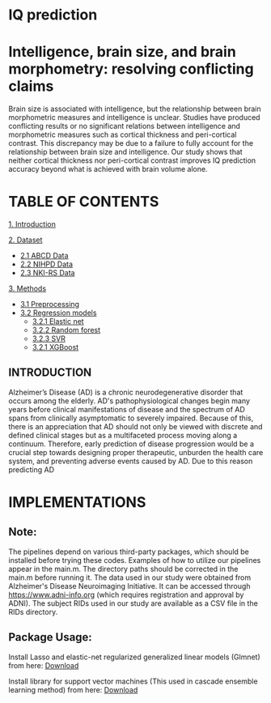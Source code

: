# IQ prediction

# Intelligence, brain size, and brain morphometry: resolving conflicting claims


Brain size is associated with intelligence, but the relationship between brain morphometric measures and intelligence is unclear. Studies have produced conflicting results or no significant relations between intelligence and morphometric measures such as cortical thickness and peri-cortical contrast. This discrepancy may be due to a failure to fully account for the relationship between brain size and intelligence. Our study shows that neither cortical thickness nor peri-cortical contrast improves IQ prediction accuracy beyond what is achieved with brain volume alone.

**TABLE OF CONTENTS**
===================================
[1. Introduction](#1-introduction)

[2. Dataset](#2-Dataset)
  + [2.1 ABCD Data](#21-ABCD)    
  + [2.2 NIHPD Data](#22-NIHPD)
  + [2.3 NKI-RS Data](#23-NKI-RS)
  
[3. Methods](#3-Methods)
  + [3.1 Preprocessing](#31-Preprocessing)
  + [3.2 Regression models](#32-Models)    
    + [3.2.1 Elastic net](#321-GLMNET)    
    + [3.2.2 Random forest](#322-RF)    
    + [3.2.3 SVR](#323-SVR)    
    + [3.2.1 XGBoost](#321-XGBoost)


## INTRODUCTION
Alzheimer’s Disease (AD) is a chronic neurodegenerative disorder that occurs among the elderly. AD's pathophysiological changes begin many years before clinical manifestations of disease and the spectrum of AD spans from clinically asymptomatic to severely impaired. Because of this, there is an appreciation that AD should not only be viewed with discrete and defined clinical stages but as a multifaceted process moving along a continuum. Therefore, early prediction of disease progression would be a crucial step towards designing proper therapeutic, unburden the health care system, and preventing adverse events caused by AD. Due to this reason predicting AD

# IMPLEMENTATIONS
## Note:
The pipelines depend on various third-party packages, which should be installed before trying these codes.  Examples of how to utilize our pipelines appear in the main.m. The directory paths should be corrected in the main.m before running it. The data used in our study were obtained from Alzheimer's Disease Neuroimaging Initiative. It can be accessed through https://www.adni-info.org (which requires registration and approval by ADNI).  The subject RIDs used in our study are available as a CSV file in the RIDs directory.
## Package Usage:
Install Lasso and elastic-net regularized generalized linear models (Glmnet) from here: [Download](https://web.stanford.edu/~hastie/glmnet_matlab/download.html)

Install library for support vector machines (This used in cascade ensemble learning method) from here: [Download](https://www.csie.ntu.edu.tw/~cjlin/libsvm/) 



